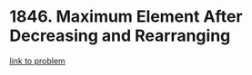# 1846. Maximum Element After Decreasing and Rearranging

[link to problem](https://leetcode.com/problems/maximum-element-after-decreasing-and-rearranging/)
